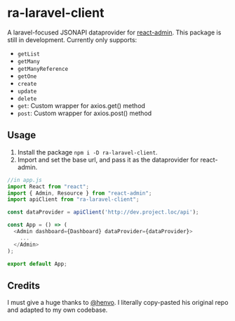 # ra-laravel-client

A laravel-focused JSONAPI dataprovider for [react-admin](https://github.com/marmelab/react-admin). This package is still in development. Currently only supports:

- `getList`
- `getMany`
- `getManyReference`
- `getOne`
- `create`
- `update`
- `delete`
- `get`: Custom wrapper for axios.get() method
- `post`: Custom wrapper for axios.post() method

## Usage

1. Install the package `npm i -D ra-laravel-client`.
2. Import and set the base url, and pass it as the dataprovider for react-admin.

``` javascript
//in app.js
import React from "react";
import { Admin, Resource } from "react-admin";
import apiClient from "ra-laravel-client";

const dataProvider = apiClient('http://dev.project.loc/api');

const App = () => (
  <Admin dashboard={Dashboard} dataProvider={dataProvider}>
    ...
  </Admin>
);

export default App;
```

## Credits

I must give a huge thanks to [@henvo](https://github.com/henvo/ra-jsonapi-client). I literally copy-pasted his original repo and adapted to my own codebase.
